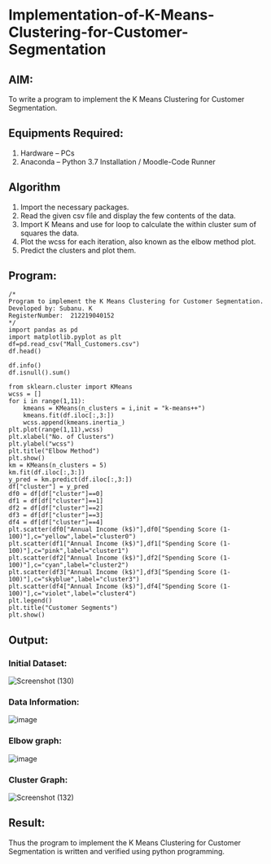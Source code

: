 # Implementation-of-K-Means-Clustering-for-Customer-Segmentation

## AIM:
To write a program to implement the K Means Clustering for Customer Segmentation.

## Equipments Required:
1. Hardware – PCs
2. Anaconda – Python 3.7 Installation / Moodle-Code Runner

## Algorithm
1. Import the necessary packages.
2. Read the given csv file and display the few contents of the data.
3. Import K Means and use for loop to calculate the within cluster sum of squares the data.
4. Plot the wcss for each iteration, also known as the elbow method plot.
5. Predict the clusters and plot them. 

## Program:
```
/*
Program to implement the K Means Clustering for Customer Segmentation.
Developed by: Subanu. K
RegisterNumber:  212219040152
*/
import pandas as pd
import matplotlib.pyplot as plt
df=pd.read_csv("Mall_Customers.csv")
df.head()

df.info()
df.isnull().sum()

from sklearn.cluster import KMeans
wcss = []  
for i in range(1,11):
    kmeans = KMeans(n_clusters = i,init = "k-means++")
    kmeans.fit(df.iloc[:,3:])
    wcss.append(kmeans.inertia_)
plt.plot(range(1,11),wcss)
plt.xlabel("No. of Clusters")
plt.ylabel("wcss")
plt.title("Elbow Method")
plt.show()
km = KMeans(n_clusters = 5)
km.fit(df.iloc[:,3:])
y_pred = km.predict(df.iloc[:,3:])
df["cluster"] = y_pred
df0 = df[df["cluster"]==0]
df1 = df[df["cluster"]==1]
df2 = df[df["cluster"]==2]
df3 = df[df["cluster"]==3]
df4 = df[df["cluster"]==4]
plt.scatter(df0["Annual Income (k$)"],df0["Spending Score (1-100)"],c="yellow",label="cluster0")
plt.scatter(df1["Annual Income (k$)"],df1["Spending Score (1-100)"],c="pink",label="cluster1")
plt.scatter(df2["Annual Income (k$)"],df2["Spending Score (1-100)"],c="cyan",label="cluster2")
plt.scatter(df3["Annual Income (k$)"],df3["Spending Score (1-100)"],c="skyblue",label="cluster3")
plt.scatter(df4["Annual Income (k$)"],df4["Spending Score (1-100)"],c="violet",label="cluster4")
plt.legend()
plt.title("Customer Segments")
plt.show()
```

## Output:
### Initial Dataset:
![Screenshot (130)](https://user-images.githubusercontent.com/87663343/174424462-689a88f8-501a-4778-9542-ce2566810b66.png)
### Data Information:
![image](https://user-images.githubusercontent.com/87663343/174425074-35e030d6-304a-4fac-b0ae-b6adbddb7eb2.png)
### Elbow graph:
![image](https://user-images.githubusercontent.com/87663343/174425085-02cc575c-a045-493c-ae74-20dded05d8e1.png)
### Cluster Graph:
![Screenshot (132)](https://user-images.githubusercontent.com/87663343/174425166-acc86d40-e63f-4282-86cf-1773628cdbb8.png)


## Result:
Thus the program to implement the K Means Clustering for Customer Segmentation is written and verified using python programming.
